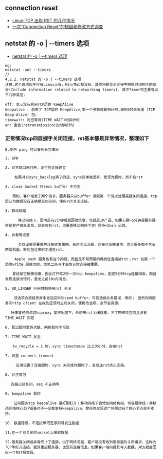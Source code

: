 ## connection reset 
- [Linux-TCP 出现 RST 的几种情况]()
- [一次"Connection Reset"的根因和修改方式调查](https://blog.csdn.net/fishjam/article/details/84259679)

## netstat 的 -o | --timers 选项
- [netstat 的 -o | --timers 选项](https://blog.csdn.net/fishjam/article/details/84259679)
```
eg:
netstat -ant --timers
//
4.2.2. netstat 的 -o | --timers 选项
注意,这个选项似乎只有Linux上有，Win/Mac都没有，其作用是显示连接中网络时间相关的部分(Include information related to networking timers). 其中Timer列主要有以下几种类型:

off: 表示没有启用TCP层的 KeepAlive
keepalive : 启用了 TCP层的 KeepAlive,第一个参数就是倒计时,减到0时会发送 [TCP Keep-Alive] 包;
timewait: 对应等待(TIME_WAIT)时间计时
on: 重发(retransmission)的时间计时

```

### 正常情况tcp四层握手关闭连接，rst基本都是异常情况，整理如下
```
0.使用 ping 可以看到丢包情况

1. GFW 

2. 对方端口未打开，发生在连接建立

 　　如果对方sync_backlog满了的话，sync简单被丢弃，表现为超时，而不会rst

3. close Socket 时recv buffer 不为空

　　例如，客户端发了两个请求，服务器只从buffer 读取第一个请求处理完就关闭连接，tcp层认为数据没有正确提交到应用，使用rst关闭连接。

3. 移动链路

      移动网络下，国内是有5分钟后就回收信令，也就是IM产品，如果心跳>5分钟后服务器再给客户端发消息，就会收到rst。也要查移动网络下IM 保持<5min 心跳。

4. 负载等设备

      负载设备需要维护连接转发策略，长时间无流量，连接也会被清除，而且很多都不告诉两层机器，新的包过来时才通告rst。

　　 Apple push 服务也有这个问题，而且是不可预期的偶发性连接被rst；rst 前第一个消息write 是成功的，而第二条写才会告诉你连接被重置，

　　曾经被它折腾没辙，因此打开每2秒一次tcp keepalive，固定5分钟tcp连接回收，而且发现连接出错时，重发之前10s内消息。

5. SO_LINGER 应用强制使用rst 关闭

    该选项会直接丢弃未发送完毕的send buffer，可能造成业务错误，慎用； 当然内网服务间http client 在收到应该时主动关闭，使用改选项，会节省资源。

　 好像曾经测试过haproxy 某种配置下，会使用rst关闭连接，少了网络交互而且没有TIME_WAIT 问题

6. 超过超时重传次数、网络暂时不可达

7. TIME_WAIT 状态

　　tw_recycle = 1 时，sync timestamps 比上次小时，会被rst

7. 设置 connect_timeout

     应用设置了连接超时，sync 未完成时超时了，会发送rst终止连接。

8. 非正常包

　 连接已经关闭，seq 不正确等

9. keepalive 超时

    公网服务tcp keepalive 最好别打开；移动网络下会增加网络负担，切容易掉线；非移动网络核心ISP设备也不一定都支持keepalive，曾经也发现过广州那边有个核心节点就不支持。

10. 数据错误，不是按照既定序列号发送数据

11.在一个已关闭的socket上接收数据

12.服务器关闭或异常终止了连接，由于网络问题，客户端没有收到服务器的关闭请求，这称为TCP半打开连接。就算重启服务器，也没有连接信息。如果客户端向提其写入数据，对方就会回应一个RST报文段。 
```